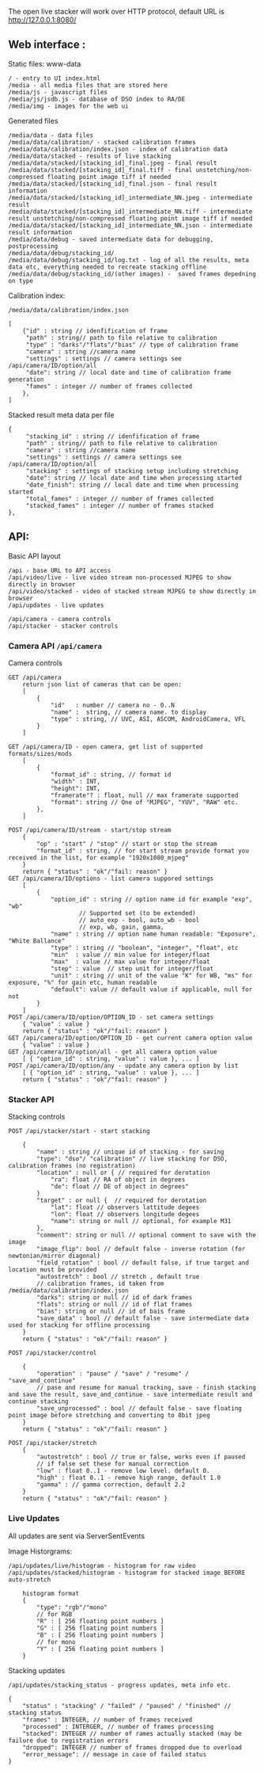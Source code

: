 The open live stacker will work over HTTP protocol, default URL is http://127.0.0.1:8080/


## Web interface :

Static files: www-data

    / - entry to UI index.html
    /media - all media files that are stored here
    /media/js - javascript files
    /media/js/jsdb.js - database of DSO index to RA/DE
    /media/img - images for the web ui

Generated files

    /media/data - data files 
    /media/data/calibration/ - stacked calibration frames
    /media/data/calibration/index.json - index of calibration data
    /media/data/stacked - results of live stacking
    /media/data/stacked/[stacking_id]_final.jpeg - final result
    /media/data/stacked/[stacking_id]_final.tiff - final unstetching/non-compressed floating point image tiff if needed
    /media/data/stacked/[stacking_id]_final.json - final result information 
    /media/data/stacked/[stacking_id]_intermediate_NN.jpeg - intermediate result
    /media/data/stacked/[stacking_id]_intermediate_NN.tiff - intermediate result unstetching/non-compressed floating point image tiff if needed
    /media/data/stacked/[stacking_id]_intermediate_NN.json - intermediate result information
    /media/data/debug - saved intermediate data for debugging, postprocessing
    /media/data/debug/stacking_id/ 
    /media/data/debug/stacking_id/log.txt - log of all the results, meta data etc, everything needed to recreate stacking offline
    /media/data/debug/stacking_id/(other images) -  saved frames depedning on type


Calibration index:

    /media/data/calibration/index.json

    [
        {"id" : string // idenfification of frame
         "path" : string// path to file relative to calibration
         "type" : "darks"/"flats"/"bias" // type of calibration frame
         "camera" : string //camera name
         "settings" : settings // camera settings see /api/camera/ID/option/all
         "date": string // local date and time of calibration frame generation
         "fames" : integer // number of frames collected
        },
    ]

Stacked result meta data per file 

    {
         "stacking_id" : string // idenfification of frame
         "path" : string// path to file relative to calibration
         "camera" : string //camera name
         "settings" : settings // camera settings see /api/camera/ID/option/all
         "stacking" : settings of stacking setup including stretching
         "date": string // local date and time when processing started
         "date_finish": string // local date and time when processing started
         "total_fames" : integer // number of frames collected
         "stacked_fames" : integer // number of frames stacked
    },

    
## API:

Basic API layout

    /api - base URL to API access
    /api/video/live - live video stream non-processed MJPEG to show directly in browser
    /api/video/stacked - video of stacked stream MJPEG to show directly in browser
    /api/updates - live updates

    /api/camera - camera controls
    /api/stacker - stacker controls

    
### Camera API `/api/camera`

Camera controls


    GET /api/camera
        return json list of cameras that can be open:
        [
            {
                "id"   : number // camera no - 0..N
                "name" :  string, // camera name. to display
                "type" : string, // UVC, ASI, ASCOM, AndroidCamera, VFL 
            }
        ]
        
    GET /api/camera/ID - open camera, get list of supported formats/sizes/mods
        [
            {
                "format_id" : string, // format id
                "width" : INT, 
                "height": INT,
                "framerate"? : float, null // max framerate supported
                "format": string // One of "MJPEG", "YUV", "RAW" etc.
            },
        ]

    POST /api/camera/ID/stream - start/stop stream
        {
            "op" : "start" / "stop" // start or stop the stream
            "format_id" : string, // for start stream provide format you received in the list, for example "1920x1080_mjpeg"
        }
        return { "status" : "ok"/"fail: reason" }
    GET /api/camera/ID/options - list camera suppored settings
        [
            {
                "option_id" : string // option name id for example "exp", "wb"
                        // Supported set (to be extended)
                        // auto_exp - bool, auto_wb - bool
                        // exp, wb, gain, gamma, 
                "name" : string // option name human readable: "Exposure", "White Ballance"
                "type" : string // "boolean", "integer", "float", etc
                "min"  : value // min value for integer/float
                "max"  : value // max value for integer/float
                "step" : value  // step unit for integer/float
                "unit" : string // unit of the value "K" for WB, "ms" for exposure, "%" for gain etc, human readable
                "default": value // default value if applicable, null for not
            }
        ]
    POST /api/camera/ID/option/OPTION_ID - set camera settings
        { "value" : value }
        return { "status" : "ok"/"fail: reason" }
    GET /api/camera/ID/option/OPTION_ID - get current camera option value
        { "value" : value }
    GET /api/camera/ID/option/all - get all camera option value
        [ { "option_id" : string, "value" : value }, ... ]
    POST /api/camera/ID/option/any - update any camera option by list
        [ { "option_id" : string, "value" : value }, ... ]
        return { "status" : "ok"/"fail: reason" }

### Stacker API

Stacking controls


    POST /api/stacker/start - start stacking

        {
            "name" : string // unique id of stacking - for saving
            "type": "dso"/ "calibration" // live stacking for DSO, calibration frames (no registration) 
            "location" : null or { // required for derotation
                "ra": float // RA of object in degrees
                "de": float // DE of object in degrees"
            }
            "target" : or null {  // required for derotation
                "lat": float // observers lattitude degees
                "lon": float // observers longitude degees
                "name": string or null // optional, for example M31
            },
            "comment": string or null // optional comment to save with the image
            "image_flip": bool // default false - inverse rotation (for newtonian/mirror diagonal)
            "field_rotation" : bool // default false, if true target and location must be provided
            "autostretch" : bool // stretch , default true
            // calibration frames, id taken from /media/data/calibration/index.json
            "darks": string or null // id of dark frames 
            "flats": string or null // id of flat frames
            "bias": string or null // id of bais frame
            "save_data" : bool // default false - save intermediate data used for stacking for offline processing
        }
        return { "status" : "ok"/"fail: reason" }

    POST /api/stacker/control

        {
            "operation" : "pause" / "save" / "resume" / "save_and_continue" 
            // pase and resume for manual tracking, save - finish stacking and save the result, save_and_continue - save intermediate result and continue stacking
            "save_unprocessed" : bool // default false - save floating point image before stretching and converting to 8bit jpeg
        }
        return { "status" : "ok"/"fail: reason" }

    POST /api/stacker/stretch
        {
            "autostretch" : bool // true or false, works even if paused
            // if false set these for manual correction
            "low" : float 0..1 - remove low level. default 0.
            "high" : float 0..1 - remove high range, default 1.0
            "gamma" : // gamma correction, default 2.2
        }
        return { "status" : "ok"/"fail: reason" }
            
### Live Updates

All updates are sent via ServerSentEvents 

Image Historgrams: 

    /api/updates/live/histogram - histogram for raw video
    /api/updates/stacked/histogram - histogram for stacked image BEFORE auto-stretch

        histogram format 
        {
            "type": "rgb"/"mono"
            // for RGB
            "R" : [ 256 floating point numbers ] 
            "G" : [ 256 floating point numbers ]
            "B" : [ 256 floating point numbers ]
            // for mono
            "Y" : [ 256 floating point numbers ]
        }
   
Stacking updates   
    
    /api/updates/stacking_status - progress updates, meta info etc.

    {
        "status" : "stacking" / "failed" / "paused" / "finished" // stacking status
        "frames" : INTEGER, // number of frames received
        "processed" : INTERGER, // number of frames processing
        "stacked": INTEGER // number of rames actually stacked (may be failure due to registration errors
        "dropped": INTEGER // number of frames dropped due to overload
        "error_message": // message in case of failed status
    }


